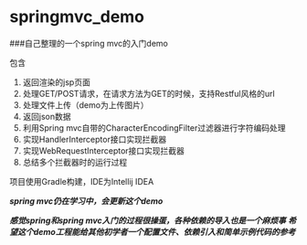 # springmvc_demo
###自己整理的一个spring mvc的入门demo

包含

1. 返回渲染的jsp页面
2. 处理GET/POST请求，在请求方法为GET的时候，支持Restful风格的url
3. 处理文件上传（demo为上传图片）
4. 返回json数据
5. 利用Spring mvc自带的CharacterEncodingFilter过滤器进行字符编码处理
6. 实现HandlerInterceptor接口实现拦截器
7. 实现WebRequestInterceptor接口实现拦截器
8. 总结多个拦截器时的运行过程

项目使用Gradle构建，IDE为Intellij IDEA

***spring mvc仍在学习中，会更新这个demo***

***感觉spring和spring mvc入门的过程很操蛋，各种依赖的导入也是一个麻烦事***
***希望这个demo工程能给其他初学者一个配置文件、依赖引入和简单示例代码的参考***
